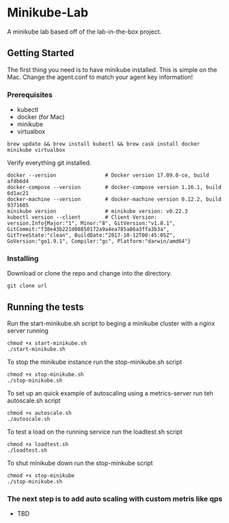 # Minikube-Lab

A minikube lab based off of the lab-in-the-box project.

## Getting Started

The first thing you need is to have minikube installed.  This is simple on the Mac.  Change the agent.conf to match your agent key information!


### Prerequisites

- kubectl
- docker (for Mac)
- minikube
- virtualbox

```
brew update && brew install kubectl && brew cask install docker minikube virtualbox
```

Verify everything git installed.

```
docker --version                # Docker version 17.09.0-ce, build afdb6d4
docker-compose --version        # docker-compose version 1.16.1, build 6d1ac21
docker-machine --version        # docker-machine version 0.12.2, build 9371605
minikube version                # minikube version: v0.22.3
kubectl version --client        # Client Version: version.Info{Major:"1", Minor:"8", GitVersion:"v1.8.1", GitCommit:"f38e43b221d08850172a9a4ea785a86a3ffa3b3a", GitTreeState:"clean", BuildDate:"2017-10-12T00:45:05Z", GoVersion:"go1.9.1", Compiler:"gc", Platform:"darwin/amd64"}      
```

### Installing

Download or clone the repo and change into the directory.

```
git clone url
```

## Running the tests

Run the start-minikube.sh script to beging a minikube cluster with a nginx server running

```
chmod +x start-minikube.sh
./start-minikube.sh
```

To stop the minikube instance run the stop-minikube.sh script

```
chmod +x stop-minikube.sh
./stop-minikube.sh
```
To set up an quick example of autoscaling using a metrics-server run teh autoscale.sh script

```
chmod +x autoscale.sh
./autoscale.sh
```

To test a load on the running service run the loadtest.sh script

```
chmod +x loadtest.sh
./loadtest.sh
```

To shut minikube down run the stop-minkube script

```
chmod +x stop-minikube
./stop-minikube.sh
```
### The next step is to add auto scaling with custom metris like qps

- TBD

